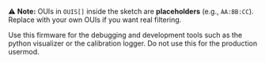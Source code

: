 

⚠️ **Note:** OUIs in `OUIS[]` inside the sketch are **placeholders** (e.g., `AA:BB:CC`). Replace with your own OUIs if you want real filtering.

Use this firmware for the debugging and development tools such as the python visualizer or the calibration logger. Do not use this for the production usermod.